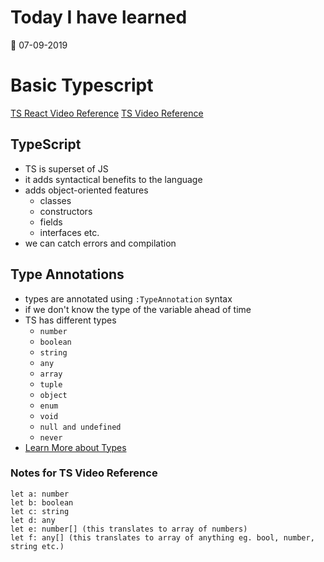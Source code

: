 # Today I have learned

:calendar: 07-09-2019

# Basic Typescript

[TS React Video Reference](https://www.youtube.com/watch?time_continue=3&v=Z5iWr6Srsj8)
[TS Video Reference](https://www.youtube.com/watch?v=NjN00cM18Z4)

## TypeScript
- TS is superset of JS
- it adds syntactical benefits to the language
- adds object-oriented features
  - classes
  - constructors
  - fields
  - interfaces etc.
- we can catch errors and compilation

## Type Annotations
- types are annotated using `:TypeAnnotation` syntax
- if we don't know the type of the variable ahead of time
- TS has different types
  - `number`
  - `boolean`
  - `string`
  - `any`
  - `array`
  - `tuple`
  - `object`
  - `enum`
  - `void`
  - `null and undefined`
  - `never`
- [Learn More about Types](https://www.typescriptlang.org/docs/handbook/basic-types.html)

### Notes for TS Video Reference
```
let a: number
let b: boolean
let c: string
let d: any
let e: number[] (this translates to array of numbers)
let f: any[] (this translates to array of anything eg. bool, number, string etc.)
```